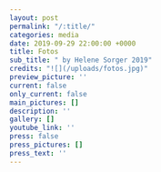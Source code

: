 ```yaml
---
layout: post
permalink: "/:title/"
categories: media
date: 2019-09-29 22:00:00 +0000
title: Fotos
sub_title: " by Helene Sorger 2019"
credits: "![](/uploads/fotos.jpg)"
preview_picture: ''
current: false
only_current: false
main_pictures: []
description: ''
gallery: []
youtube_link: ''
press: false
press_pictures: []
press_text: ''
---
```

